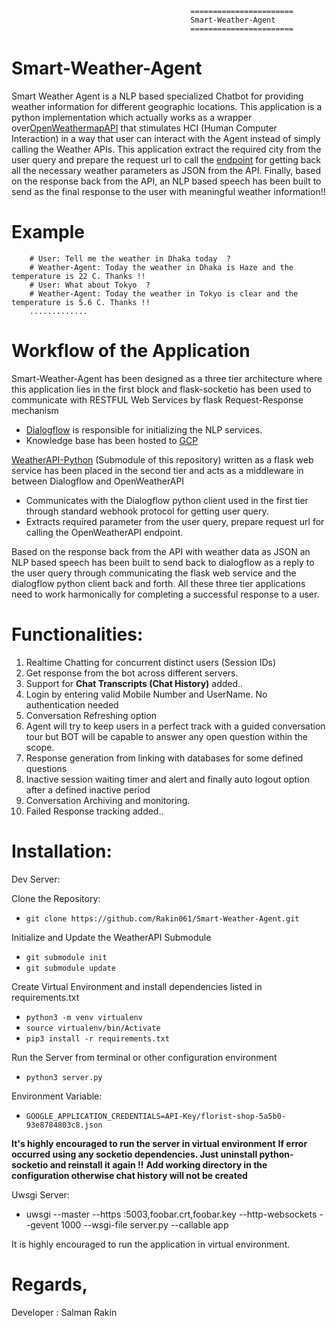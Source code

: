 

                                            =======================
                                            Smart-Weather-Agent
                                            =======================


# Smart-Weather-Agent


Smart Weather Agent is a NLP based specialized Chatbot for providing weather information for different geographic locations. This application is a python implementation
which actually works as a wrapper over[OpenWeathermapAPI](https://openweathermap.org/api) that stimulates HCI (Human Computer Interaction) in a way that user can interact
with the Agent instead of simply calling the Weather APIs. This application extract the required city from the user query and prepare the request url to call the 
[endpoint](https://openweathermap.org/current) for getting back all the necessary weather parameters as JSON from the API. Finally, based on the response back from the API, 
an NLP based speech has been built to send as the final response to the user with meaningful weather information!!

# Example

        # User: Tell me the weather in Dhaka today  ?
        # Weather-Agent: Today the weather in Dhaka is Haze and the temperature is 22 C. Thanks !!
        # User: What about Tokyo  ?
        # Weather-Agent: Today the weather in Tokyo is clear and the temperature is 5.6 C. Thanks !!
        .............


# Workflow of the Application

Smart-Weather-Agent has been designed as a three tier architecture where this application lies in the first block and flask-socketio has been used to 
communicate with RESTFUL Web Services by flask Request-Response mechanism  

  * [Dialogflow](https://cloud.google.com/dialogflow) is responsible for initializing the NLP services. 
  * Knowledge base has been hosted to [GCP](https://cloud.google.com/)

[WeatherAPI-Python]() (Submodule of this repository) written as a flask web service has been placed in the second tier and acts as a middleware in between Dialogflow 
and OpenWeatherAPI 
  * Communicates with the Dialogflow python client used in the first tier through standard webhook protocol for getting user query. 
  * Extracts required parameter from the user query, prepare request url for calling the OpenWeatherAPI endpoint.
  
Based on the response back from the API with weather data as JSON an NLP based speech has been built to send back to dialogflow as a reply to the user query 
through communicating the flask web service and the dialogflow python client back and forth. All these three tier applications need to work harmonically for 
completing a successful response to a user.



# Functionalities:

1. Realtime Chatting for concurrent distinct users (Session IDs)
2. Get response from the bot across different servers.
3. Support for **Chat Transcripts (Chat History)** added..
4. Login by entering valid Mobile Number and UserName. No authentication needed
5. Conversation Refreshing option
6. Agent will try to keep users in a perfect track with a guided conversation tour but BOT will be capable to answer any open question within the scope.
7. Response generation from linking with databases for some defined questions
8. Inactive session waiting timer and alert and finally auto logout option after a defined inactive period
9. Conversation Archiving and monitoring.
10. Failed Response tracking added..




# Installation:

Dev Server:

Clone the Repository:
* `git clone https://github.com/Rakin061/Smart-Weather-Agent.git`

Initialize and Update the WeatherAPI Submodule
* `git submodule init`
* `git submodule update`

Create Virtual Environment and install dependencies listed in requirements.txt
* `python3 -m venv virtualenv`
* `source virtualenv/bin/Activate`
* `pip3 install -r requirements.txt`

Run the Server from terminal or other configuration environment
* `python3 server.py`

Environment Variable:
* `GOOGLE_APPLICATION_CREDENTIALS=API-Key/florist-shop-5a5b0-93e8784803c8.json`

**It's highly encouraged to run the server in virtual environment**
**If error occurred using any socketio dependencies. Just uninstall python-socketio and reinstall it again !!**
**Add working directory in the configuration otherwise chat history will not be created**

Uwsgi Server:

* uwsgi --master --https :5003,foobar.crt,foobar.key --http-websockets  --gevent 1000 --wsgi-file server.py --callable app

It is highly encouraged to run the application in virtual environment. 

# Regards, 

Developer : Salman Rakin

	